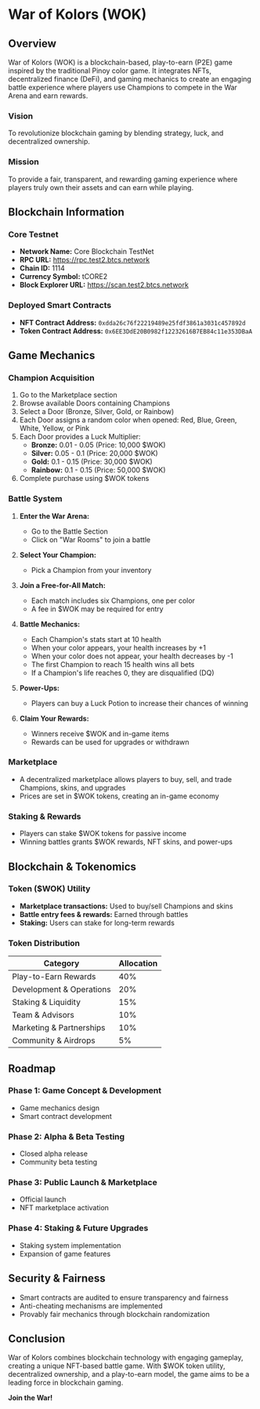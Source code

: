 # War of Kolors (WOK)

## Overview

War of Kolors (WOK) is a blockchain-based, play-to-earn (P2E) game inspired by the traditional Pinoy color game. It integrates NFTs, decentralized finance (DeFi), and gaming mechanics to create an engaging battle experience where players use Champions to compete in the War Arena and earn rewards.

### Vision

To revolutionize blockchain gaming by blending strategy, luck, and decentralized ownership.

### Mission

To provide a fair, transparent, and rewarding gaming experience where players truly own their assets and can earn while playing.

## Blockchain Information

### Core Testnet

- **Network Name:** Core Blockchain TestNet
- **RPC URL:** https://rpc.test2.btcs.network
- **Chain ID:** 1114
- **Currency Symbol:** tCORE2
- **Block Explorer URL:** https://scan.test2.btcs.network

### Deployed Smart Contracts

- **NFT Contract Address:** `0xdda26c76f22219489e25fdf3861a3031c457892d`
- **Token Contract Address:** `0x6EE3DdE20B0982f12232616B7EB84c11e353DBaA`

## Game Mechanics

### Champion Acquisition

1. Go to the Marketplace section
2. Browse available Doors containing Champions
3. Select a Door (Bronze, Silver, Gold, or Rainbow)
4. Each Door assigns a random color when opened: Red, Blue, Green, White, Yellow, or Pink
5. Each Door provides a Luck Multiplier:
   - **Bronze:** 0.01 - 0.05 (Price: 10,000 $WOK)
   - **Silver:** 0.05 - 0.1 (Price: 20,000 $WOK)
   - **Gold:** 0.1 - 0.15 (Price: 30,000 $WOK)
   - **Rainbow:** 0.1 - 0.15 (Price: 50,000 $WOK)
6. Complete purchase using $WOK tokens

### Battle System

1. **Enter the War Arena:**

   - Go to the Battle Section
   - Click on "War Rooms" to join a battle

2. **Select Your Champion:**

   - Pick a Champion from your inventory

3. **Join a Free-for-All Match:**

   - Each match includes six Champions, one per color
   - A fee in $WOK may be required for entry

4. **Battle Mechanics:**

   - Each Champion's stats start at 10 health
   - When your color appears, your health increases by +1
   - When your color does not appear, your health decreases by -1
   - The first Champion to reach 15 health wins all bets
   - If a Champion's life reaches 0, they are disqualified (DQ)

5. **Power-Ups:**

   - Players can buy a Luck Potion to increase their chances of winning

6. **Claim Your Rewards:**
   - Winners receive $WOK and in-game items
   - Rewards can be used for upgrades or withdrawn

### Marketplace

- A decentralized marketplace allows players to buy, sell, and trade Champions, skins, and upgrades
- Prices are set in $WOK tokens, creating an in-game economy

### Staking & Rewards

- Players can stake $WOK tokens for passive income
- Winning battles grants $WOK rewards, NFT skins, and power-ups

## Blockchain & Tokenomics

### Token ($WOK) Utility

- **Marketplace transactions:** Used to buy/sell Champions and skins
- **Battle entry fees & rewards:** Earned through battles
- **Staking:** Users can stake for long-term rewards

### Token Distribution

| Category                 | Allocation |
| ------------------------ | ---------- |
| Play-to-Earn Rewards     | 40%        |
| Development & Operations | 20%        |
| Staking & Liquidity      | 15%        |
| Team & Advisors          | 10%        |
| Marketing & Partnerships | 10%        |
| Community & Airdrops     | 5%         |

## Roadmap

### Phase 1: Game Concept & Development

- Game mechanics design
- Smart contract development

### Phase 2: Alpha & Beta Testing

- Closed alpha release
- Community beta testing

### Phase 3: Public Launch & Marketplace

- Official launch
- NFT marketplace activation

### Phase 4: Staking & Future Upgrades

- Staking system implementation
- Expansion of game features

## Security & Fairness

- Smart contracts are audited to ensure transparency and fairness
- Anti-cheating mechanisms are implemented
- Provably fair mechanics through blockchain randomization

## Conclusion

War of Kolors combines blockchain technology with engaging gameplay, creating a unique NFT-based battle game. With $WOK token utility, decentralized ownership, and a play-to-earn model, the game aims to be a leading force in blockchain gaming.

**Join the War!**
